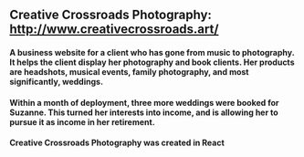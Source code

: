 ## Creative Crossroads Photography: http://www.creativecrossroads.art/

#### A business website for a client who has gone from music to photography. It helps the client display her photography and book clients. Her products are headshots, musical events, family photography, and most significantly, weddings. 

#### Within a month of deployment, three more weddings were booked for Suzanne. This turned her interests into income, and is allowing her to pursue it as income in her retirement.


#### Creative Crossroads Photography was created in React
